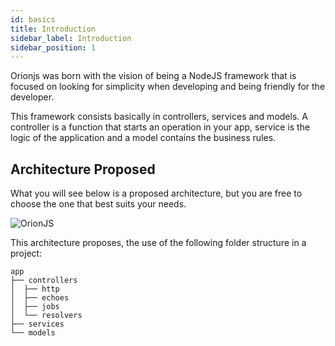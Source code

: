```yaml
---
id: basics
title: Introduction
sidebar_label: Introduction
sidebar_position: 1
---
```


Orionjs was born with the vision of being a NodeJS framework that is focused on looking for simplicity when developing and being friendly for the developer.

This framework consists basically in controllers, services and models.
A controller is a function that starts an operation in your app, service is the logic of the application and a model contains the business rules.

## Architecture Proposed

What you will see below is a proposed architecture, but you are free to choose the one that best suits your needs.

![OrionJS](/img/docs/orionjs-architecture.png)

This architecture proposes, the use of the following folder structure in a project:

```
app
├── controllers
│  ├── http
│  ├── echoes
│  ├── jobs
│  └── resolvers
├── services
└── models
```
